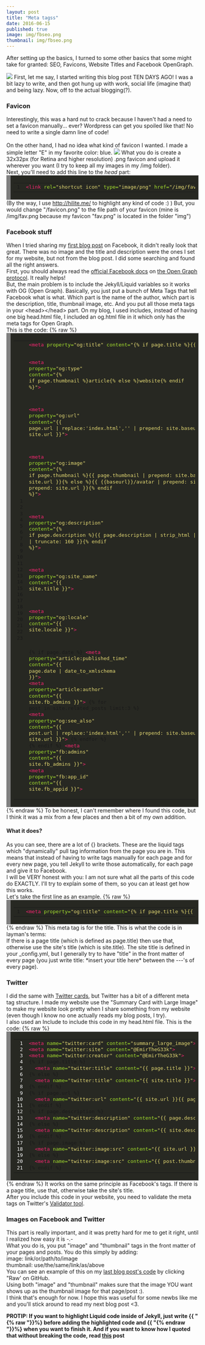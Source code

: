 ```yaml
---
layout: post
title: "Meta tagss"
date: 2016-06-15
published: true
image: img/fbseo.png
thumbnail: img/fbseo.png
---
```

<p class="postdescription">After setting up the basics, I turned to some other basics that some might take for granted: SEO, Favicons, Website Titles and Facebook OpenGraph. </p>
<!--more-->
<img class="postimg" src="https://emiralkafagi.me/img/fbseo.png">
First, let me say, I started writing this blog post TEN DAYS AGO! I was a bit lazy to write, and then got hung up with work, social life (imagine that) and being lazy. Now, off to the actual blogging(?).
<h3>Favicon</h3>
Interestingly, this was a hard nut to crack because I haven't had a need to set a favicon manually... ever? Wordpress can get you spoiled like that! No need to write a single damn line of code! <br>
<br>
On the other hand, I had no idea what kind of favicon I wanted. I made a simple letter "E" in my favorite color: blue.
<img class="postimg" src="https://emiralkafagi.me/img/fav.png">
What you do is create a 32x32px (for Retina and higher resolution) .png favicon and upload it wherever you want (I try to keep all my images in my /img folder).<br>
Next, you'll need to add this line to the <i>head</i> part: <br>
<div style="background: #272822; overflow:auto;width:auto;border:solid gray;border-width:.1em .1em .1em .8em;padding:.2em .6em;color:#FFF;"><table><tr><td><pre style="margin: 0; line-height: 125%">1</pre></td><td><pre style="margin: 0; line-height: 125%"><span style="color: #f92672">&lt;link</span> <span style="color: #a6e22e">rel=</span><span style="color: #e6db74">&quot;shortcut icon&quot;</span> <span style="color: #a6e22e">type=</span><span style="color: #e6db74">&quot;image/png&quot;</span> <span style="color: #a6e22e">href=</span><span style="color: #e6db74">&quot;/img/fav.png&quot;</span><span style="color: #f92672">&gt;</span>
</pre></td></tr></table></div>
(By the way, I use <a href="http://hilite.me/">http://hilite.me/</a> to highlight any kind of code :) )
But, you would change "/favicon.png" to the file path of your favicon (mine is /img/fav.png because my favicon "fav.png" is located in the folder "img")
<h3>Facebook stuff</h3>
When I tried sharing my <a href="http://www.emiralkafagi.me/blog/2016/06/03/why-jekyll">first blog post</a> on Facebook, it didn't really look that great. There was no image and the title and description were the ones I set for my website, but not from the blog post. I did some searching and found all the right answers. <br>
First, you should always read the <a href="https://developers.facebook.com/docs/sharing/webmasters">official Facebook docs</a> on <a href="http://ogp.me/">the Open Graph protocol</a>. It really helps! <br>
But, the main problem is to include the Jekyll/Liquid variables so it works with OG (Open Graph). Basically, you just put a bunch of Meta Tags that tell Facebook what is what. Which part is the name of the author, which part is the description, title, thumbnail image, etc. And you put all those meta tags in your &lt;head&gt;&lt;/head&gt; part. On my blog, I used includes, instead of having one big head.html file, I included an og.html file in it which only has the meta tags for Open Graph. <br>
This is the code:
{% raw %}
<div style="color:#FFF;background: #272822; overflow:auto;width:auto;border:solid gray;border-width:.1em .1em .1em .8em;padding:.2em .6em;"><table><tr><td><pre style="margin: 0; line-height: 125%"> 1
 2
 3
 4
 5
 6
 7
 8
 9
10
11
12
13
14
15
16
17
18
19
20
21
22
23</pre></td><td><pre style="margin: 0; line-height: 125%"><span style="color: #f92672">&lt;meta</span> <span style="color: #a6e22e">property=</span><span style="color: #e6db74">&quot;og:title&quot;</span> <span style="color: #a6e22e">content=</span><span style="color: #e6db74">&quot;{% if page.title %}{{ page.title }}{% else %}{{ site.title }}{% endif %}&quot;</span><span style="color: #f92672">&gt;</span>

<span style="color: #f92672">&lt;meta</span> <span style="color: #a6e22e">property=</span><span style="color: #e6db74">&quot;og:type&quot;</span> <span style="color: #a6e22e">content=</span><span style="color: #e6db74">&quot;{% if page.thumbnail %}article{% else %}website{% endif %}&quot;</span><span style="color: #f92672">&gt;</span>

<span style="color: #f92672">&lt;meta</span> <span style="color: #a6e22e">property=</span><span style="color: #e6db74">&quot;og:url&quot;</span> <span style="color: #a6e22e">content=</span><span style="color: #e6db74">&quot;{{ page.url | replace:&#39;index.html&#39;,&#39;&#39; | prepend: site.baseurl | prepend: site.url }}&quot;</span><span style="color: #f92672">&gt;</span>

<span style="color: #f92672">&lt;meta</span> <span style="color: #a6e22e">property=</span><span style="color: #e6db74">&quot;og:image&quot;</span> <span style="color: #a6e22e">content=</span><span style="color: #e6db74">&quot;{% if page.thumbnail %}{{ page.thumbnail | prepend: site.baseurl | prepend: site.url }}{% else %}{{ {{baseurl}}/avatar | prepend: site.baseurl | prepend: site.url }}{% endif %}&quot;</span><span style="color: #f92672">&gt;</span>

<span style="color: #f92672">&lt;meta</span> <span style="color: #a6e22e">property=</span><span style="color: #e6db74">&quot;og:description&quot;</span> <span style="color: #a6e22e">content=</span><span style="color: #e6db74">&quot;{% if page.description %}{{ page.description | strip_html | strip_newlines | truncate: 160 }}{% endif %}&quot;</span><span style="color: #f92672">&gt;</span>

<span style="color: #f92672">&lt;meta</span> <span style="color: #a6e22e">property=</span><span style="color: #e6db74">&quot;og:site_name&quot;</span> <span style="color: #a6e22e">content=</span><span style="color: #e6db74">&quot;{{ site.title }}&quot;</span><span style="color: #f92672">&gt;</span>

<span style="color: #f92672">&lt;meta</span> <span style="color: #a6e22e">property=</span><span style="color: #e6db74">&quot;og:locale&quot;</span> <span style="color: #a6e22e">content=</span><span style="color: #e6db74">&quot;{{ site.locale }}&quot;</span><span style="color: #f92672">&gt;</span>

{% if page.date %}
  <span style="color: #f92672">&lt;meta</span> <span style="color: #a6e22e">property=</span><span style="color: #e6db74">&quot;article:published_time&quot;</span> <span style="color: #a6e22e">content=</span><span style="color: #e6db74">&quot;{{ page.date | date_to_xmlschema }}&quot;</span><span style="color: #f92672">&gt;</span>
  <span style="color: #f92672">&lt;meta</span> <span style="color: #a6e22e">property=</span><span style="color: #e6db74">&quot;article:author&quot;</span> <span style="color: #a6e22e">content=</span><span style="color: #e6db74">&quot;{{ site.fb_admins }}&quot;</span><span style="color: #f92672">&gt;</span>
  {% for post in site.related_posts limit:3 %}
    <span style="color: #f92672">&lt;meta</span> <span style="color: #a6e22e">property=</span><span style="color: #e6db74">&quot;og:see_also&quot;</span> <span style="color: #a6e22e">content=</span><span style="color: #e6db74">&quot;{{ post.url | replace:&#39;index.html&#39;,&#39;&#39; | prepend: site.baseurl | prepend: site.url }}&quot;</span><span style="color: #f92672">&gt;</span>
  {% endfor %}
{% endif %}
<span style="color: #f92672">&lt;meta</span> <span style="color: #a6e22e">property=</span><span style="color: #e6db74">&quot;fb:admins&quot;</span> <span style="color: #a6e22e">content=</span><span style="color: #e6db74">&quot;{{ site.fb_admins }}&quot;</span><span style="color: #f92672">&gt;</span>
<span style="color: #f92672">&lt;meta</span> <span style="color: #a6e22e">property=</span><span style="color: #e6db74">&quot;fb:app_id&quot;</span> <span style="color: #a6e22e">content=</span><span style="color: #e6db74">&quot;{{ site.fb_appid }}&quot;</span><span style="color: #f92672">&gt;</span>
</pre></td></tr></table></div>
{% endraw %}
To be honest, I can't remember where I found this code, but I think it was a mix from a few places and then a bit of my own addition. <br>
<h4>What it does?</h4>
As you can see, there are a lot of {} brackets. These are the liquid tags which "dynamically" pull tag information from the page you are in. This means that instead of having to write tags manually for each page and for every new page, you tell Jekyll to write those automatically, for each page and give it to Facebook. <br>
I will be VERY honest with you: I am not sure what all the parts of this code do EXACTLY. I'll try to explain some of them, so you can at least get how this works. <br>
Let's take the first line as an example.
{% raw %}
<div style="color:#FFF;background: #272822; overflow:auto;width:auto;border:solid gray;border-width:.1em .1em .1em .8em;padding:.2em .6em;"><table><tr><td><pre style="margin: 0; line-height: 125%">1</pre></td><td><pre style="margin: 0; line-height: 125%"><span style="color: #f92672">&lt;meta</span> <span style="color: #a6e22e">property=</span><span style="color: #e6db74">&quot;og:title&quot;</span> <span style="color: #a6e22e">content=</span><span style="color: #e6db74">&quot;{% if page.title %}{{ page.title }}{% else %}{{ site.title }}{% endif %}&quot;</span><span style="color: #f92672">&gt;</span>
</pre></td></tr></table></div>
{% endraw %}
This meta tag is for the title. This is what the code is in layman's terms:<br>
If there is a page title (which is defined as page.title) then use that, otherwise use the site's title (which is site.title). The site title is defined in your _config.yml, but I generally try to have "title" in the front matter of every page (you just write title: *insert your title here* between the ---'s of every page).
<h3>Twitter</h3>
I did the same with <a href="https://dev.twitter.com/cards/overview">Twitter cards</a>, but Twitter has a bit of a different meta tag structure. I made my website use the "Summary Card with Large Image" to make my website look pretty when I share something from my website (even though I know no one actually reads my blog posts, I try).<br>
I also used an Include to include this code in my head.html file. This is the code:
{% raw %}
<div style="background: #272822; overflow:auto;width:auto;border:solid gray;border-width:.1em .1em .1em .8em;padding:.2em .6em;color:#FFF;"><table><tr><td><pre style="color:#FFF; margin: 0; line-height: 125%"> 1
 2
 3
 4
 5
 6
 7
 8
 9
10
11
12
13
14
15
16
17
18
19
20
21</pre></td><td><pre style="margin: 0; line-height: 125%"><span style="color: #f92672">&lt;meta</span> <span style="color: #a6e22e">name=</span><span style="color: #e6db74">&quot;twitter:card&quot;</span> <span style="color: #a6e22e">content=</span><span style="color: #e6db74">&quot;summary_large_image&quot;</span><span style="color: #f92672">&gt;</span>
<span style="color: #f92672">&lt;meta</span> <span style="color: #a6e22e">name=</span><span style="color: #e6db74">&quot;twitter:site&quot;</span> <span style="color: #a6e22e">content=</span><span style="color: #e6db74">&quot;@EmirTheG33k&quot;</span><span style="color: #f92672">&gt;</span>
<span style="color: #f92672">&lt;meta</span> <span style="color: #a6e22e">name=</span><span style="color: #e6db74">&quot;twitter:creator&quot;</span> <span style="color: #a6e22e">content=</span><span style="color: #e6db74">&quot;@EmirTheG33k&quot;</span><span style="color: #f92672">&gt;</span>
{% if page.title %}
  <span style="color: #f92672">&lt;meta</span> <span style="color: #a6e22e">name=</span><span style="color: #e6db74">&quot;twitter:title&quot;</span> <span style="color: #a6e22e">content=</span><span style="color: #e6db74">&quot;{{ page.title }}&quot;</span><span style="color: #f92672">&gt;</span>
{% else %}
  <span style="color: #f92672">&lt;meta</span> <span style="color: #a6e22e">name=</span><span style="color: #e6db74">&quot;twitter:title&quot;</span> <span style="color: #a6e22e">content=</span><span style="color: #e6db74">&quot;{{ site.title }}&quot;</span><span style="color: #f92672">&gt;</span>
{% endif %}
{% if page.url %}
  <span style="color: #f92672">&lt;meta</span> <span style="color: #a6e22e">name=</span><span style="color: #e6db74">&quot;twitter:url&quot;</span> <span style="color: #a6e22e">content=</span><span style="color: #e6db74">&quot;{{ site.url }}{{ page.url }}&quot;</span><span style="color: #f92672">&gt;</span>
{% endif %}
{% if page.description %}
  <span style="color: #f92672">&lt;meta</span> <span style="color: #a6e22e">name=</span><span style="color: #e6db74">&quot;twitter:description&quot;</span> <span style="color: #a6e22e">content=</span><span style="color: #e6db74">&quot;{{ page.description }}&quot;</span><span style="color: #f92672">&gt;</span>
{% else %}
  <span style="color: #f92672">&lt;meta</span> <span style="color: #a6e22e">name=</span><span style="color: #e6db74">&quot;twitter:description&quot;</span> <span style="color: #a6e22e">content=</span><span style="color: #e6db74">&quot;{{ site.description }}&quot;</span><span style="color: #f92672">&gt;</span>
{% endif %}
{% if page.image %}
  <span style="color: #f92672">&lt;meta</span> <span style="color: #a6e22e">name=</span><span style="color: #e6db74">&quot;twitter:image:src&quot;</span> <span style="color: #a6e22e">content=</span><span style="color: #e6db74">&quot;{{ site.url }}{{ page.image }}&quot;</span><span style="color: #f92672">&gt;</span>
{% else %}
  <span style="color: #f92672">&lt;meta</span> <span style="color: #a6e22e">name=</span><span style="color: #e6db74">&quot;twitter:image:src&quot;</span> <span style="color: #a6e22e">content=</span><span style="color: #e6db74">&quot;{{ post.thumbnail }}&quot;</span><span style="color: #f92672">&gt;</span>
{% endif %}
</pre></td></tr></table></div>
{% endraw %}
It works on the same principle as Facebook's tags. If there is a page title, use that, otherwise take the site's title. <br>
After you include this code in your website, you need to validate the meta tags on Twitter's <a href="https://cards-dev.twitter.com/validator">Validator tool</a>.
<h3>Images on Facebook and Twitter</h3>
This part is really important, and it was pretty hard for me to get it right, until I realized how easy it is -.- <br>
What you do is, you put "image" and "thumbnail" tags in the front matter of your pages and posts. You do this simply by adding: <br>
image: link/or/path/to/image <br>
thumbnail: use/the/same/link/as/above <br>
You can see an example of this on my <a href="https://github.com/emirmkd/emirmkd.github.io/blob/master/_posts/2016-06-03-why-jekyll.md">last blog post's code</a> by clicking "Raw' on GitHub. <br>
Using both "image" and "thumbnail" makes sure that the image YOU want shows up as the thumbnail image for that page/post :). <br>
I think that's enough for now. I hope this was useful for some newbs like me and you'll stick around to read my next blog post <3. <br>
<p style="font-weight: bold;">PROTIP: If you want to highlight Liquid code inside of Jekyll, just write {{ "{% raw "}}%} before adding the highlighted code and {{ "{% endraw "}}%} when you want to finish it. And if you want to know how I quoted that without breaking the code, read <a href="http://tesoriere.com/2010/08/25/liquid-code-in-a-liquid-template-with-jekyll/">this</a> post</p>
